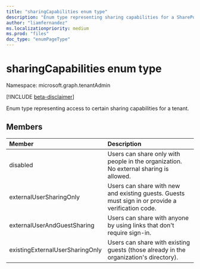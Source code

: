 ```yaml
---
title: "sharingCapabilities enum type"
description: "Enum type representing sharing capabilities for a SharePoint site or tenant."
author: "liamfernandez"
ms.localizationpriority: medium
ms.prod: "files"
doc_type: "enumPageType"
---
```


# sharingCapabilities enum type

Namespace: microsoft.graph.tenantAdmin

[!INCLUDE [beta-disclaimer](../../includes/beta-disclaimer.md)]

Enum type representing access to certain sharing capabilities for a tenant.

## Members
|Member|Description|
|:---|:---|
| disabled                        | Users can share only with people in the organization. No external sharing is allowed.             |
| externalUserSharingOnly         | Users can share with new and existing guests. Guests must sign in or provide a verification code. |
| externalUserAndGuestSharing     | Users can share with anyone by using links that don't require sign-in.                            |
| existingExternalUserSharingOnly | Users can share with existing guests (those already in the organization's directory).             |